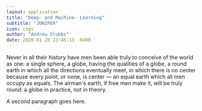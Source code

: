 ```yaml
---
layout: application
title: "Deep- and Machine- Learning"
subtitle: "JUNIPER"
icon: cogs
author: "Andrew Stubbs"
date: 2020-01-28 23:45:13 -0400
---
```


<p>Never in all their history have men been able truly to conceive of the world as one: a single sphere, a globe, having the qualities of a globe, a round earth in which all the directions eventually meet, in which there is no center because every point, or none, is center — an equal earth which all men occupy as equals. The airman's earth, if free men make it, will be truly round: a globe in practice, not in theory.</p>
<p>A second paragraph goes here.</p>


